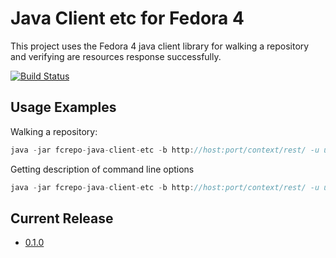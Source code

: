 Java Client etc for Fedora 4
============================

This project uses the Fedora 4 java client library for walking a repository and verifying are resources response successfully.

[![Build Status](https://travis-ci.org/awoods/fcrepo-java-client-etc.png?branch=master)](https://travis-ci.org/awoods/fcrepo-java-client-etc)

Usage Examples
--------------

Walking a repository:
```java
java -jar fcrepo-java-client-etc -b http://host:port/context/rest/ -u username -p password
```

Getting description of command line options
```java
java -jar fcrepo-java-client-etc -b http://host:port/context/rest/ -u username -p password
```

Current Release
---------------
* [0.1.0](https://github.com/awoods/fcrepo-java-client-etc/releases/tag/fcrepo-java-client-etc-0.1.0-SNAPSHOT)

